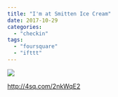 ```yaml
---
title: "I'm at Smitten Ice Cream"
date: 2017-10-29
categories: 
  - "checkin"
tags: 
  - "foursquare"
  - "ifttt"
---
```


![](images/2yVQeIB)  
  
http://4sq.com/2nkWqE2
